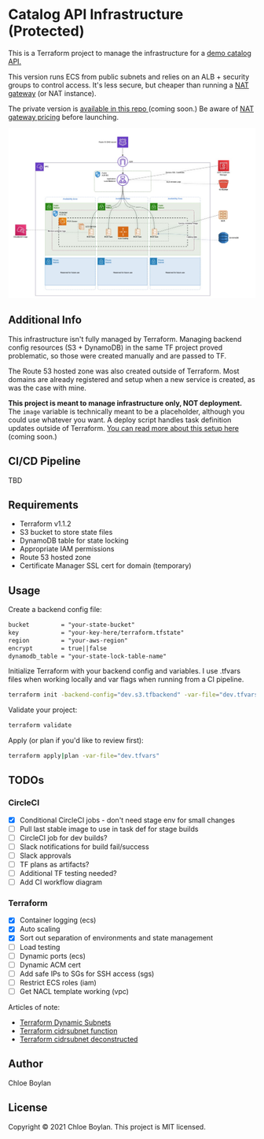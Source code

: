 # Catalog API Infrastructure (Protected)
This is a Terraform project to manage the infrastructure for a [demo catalog API.](https://github.com/animaldna/catalog-api)

This version runs ECS from public subnets and relies on an ALB + security groups to control access. It's less secure, but cheaper than running a [NAT gateway](https://docs.aws.amazon.com/vpc/latest/userguide/vpc-nat-gateway.html) (or NAT instance).

The private version is [available in this repo ]()(coming soon.) Be aware of [NAT gateway pricing](https://aws.amazon.com/vpc/pricing/) before launching.

![Public ECS architecture](./catalog_api_infra_public.jpg)

## Additional Info
This infrastructure isn't fully managed by Terraform. Managing backend config resources (S3 + DynamoDB) in the same TF project proved problematic, so those were created manually and are passed to TF.

The Route 53 hosted zone was also created outside of Terraform. Most domains are already registered and setup when a new service is created, as was the case with mine.

**This project is meant to manage infrastructure only, NOT deployment.** The `image` variable is technically meant to be a placeholder, although you could use whatever you want. A deploy script handles task definition updates outside of Terraform. [You can read more about this setup here ]()(coming soon.)

## CI/CD Pipeline
TBD

## Requirements
- Terraform v1.1.2
- S3 bucket to store state files
- DynamoDB table for state locking
- Appropriate IAM permissions
- Route 53 hosted zone
- Certificate Manager SSL cert for domain (temporary)

## Usage
Create a backend config file:
```
bucket         = "your-state-bucket"
key            = "your-key-here/terraform.tfstate"
region         = "your-aws-region"
encrypt        = true||false
dynamodb_table = "your-state-lock-table-name"
```

Initialize Terraform with your backend config and variables. I use .tfvars files when working locally and var flags when running from a CI pipeline.

```sh
terraform init -backend-config="dev.s3.tfbackend" -var-file="dev.tfvars"
```

Validate your project:

```sh
terraform validate
```

Apply (or plan if you'd like to review first):
```sh
terraform apply|plan -var-file="dev.tfvars"
```

## TODOs
### CircleCI
- [x] Conditional CircleCI jobs - don't need stage env for small changes
- [ ] Pull last stable image to use in task def for stage builds
- [ ] CircleCI job for dev builds?
- [ ] Slack notifications for build fail/success
- [ ] Slack approvals
- [ ] TF plans as artifacts?
- [ ] Additional TF testing needed?
- [ ] Add CI workflow diagram
### Terraform
- [x] Container logging (ecs)
- [x] Auto scaling
- [x] Sort out separation of environments and state management
- [ ] Load testing
- [ ] Dynamic ports (ecs)
- [ ] Dynamic ACM cert
- [ ] Add safe IPs to SGs for SSH access (sgs)
- [ ] Restrict ECS roles (iam)
- [ ] Get NACL template working (vpc)

Articles of note: 
- [Terraform Dynamic Subnets](https://medium.com/prodopsio/terraform-aws-dynamic-subnets-455619dd1977)
- [Terraform cidrsubnet function](https://www.terraform.io/language/functions/cidrsubnet)
- [Terraform cidrsubnet deconstructed](http://blog.itsjustcode.net/blog/2017/11/18/terraform-cidrsubnet-deconstructed/)

## Author
Chloe Boylan

## License
Copyright © 2021 Chloe Boylan.
This project is MIT licensed.
